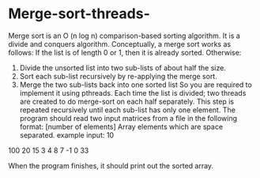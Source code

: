 # Merge-sort-threads-
Merge sort is an O (n log n) comparison-based sorting algorithm. It is a divide and
conquers algorithm. Conceptually, a merge sort works as follows:
If the list is of length 0 or 1, then it is already sorted. Otherwise:
1. Divide the unsorted list into two sub-lists of about half the size.
2. Sort each sub-list recursively by re-applying the merge sort.
3. Merge the two sub-lists back into one sorted list
So you are required to implement it using pthreads. Each time the list is divided; two
threads are created to do merge-sort on each half separately. This step is repeated
recursively until each sub-list has only one element.
The program should read two input matrices from a file in the following format:
[number of elements]
Array elements which are space separated.
example input:
10

100 20 15 3 4 8 7 -1 0 33

When the program finishes, it should print out the sorted array.
